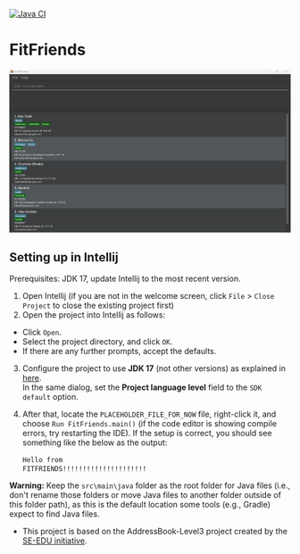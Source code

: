 [![Java CI](https://github.com/AY2425S2-CS2103T-F12-1/tp/actions/workflows/gradle.yml/badge.svg)](https://github.com/AY2425S2-CS2103T-F12-1/tp/actions/workflows/gradle.yml)

# FitFriends

![Ui](docs/images/Ui.png)

## Setting up in Intellij

Prerequisites: JDK 17, update Intellij to the most recent version.

1. Open Intellij (if you are not in the welcome screen, click `File` > `Close Project` to close the existing project first)
2. Open the project into Intellij as follows:
  * Click `Open`.
  * Select the project directory, and click `OK`.
  * If there are any further prompts, accept the defaults.
3. Configure the project to use **JDK 17** (not other versions) as explained in [here](https://www.jetbrains.com/help/idea/sdk.html#set-up-jdk).<br>
   In the same dialog, set the **Project language level** field to the `SDK default` option.
4. After that, locate the `PLACEHOLDER_FILE_FOR_NOW` file, right-click it, and choose `Run FitFriends.main()` (if the code editor is showing compile errors, try restarting the IDE). If the setup is correct, you should see something like the below as the output:

      ```
      Hello from
      FITFRIENDS!!!!!!!!!!!!!!!!!!!!!
      ```

**Warning:** Keep the `src\main\java` folder as the root folder for Java files (i.e., don't rename those folders or move Java files to another folder outside of this folder path), as this is the default location some tools (e.g., Gradle) expect to find Java files.

* This project is based on the AddressBook-Level3 project created by the [SE-EDU initiative](https://se-education.org).
